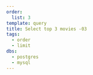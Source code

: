 ```yaml
---
order:
  list: 3
template: query
title: Select top 3 movies -03
tags:
  - order
  - limit
dbs:
  - postgres
  - mysql
---
```

